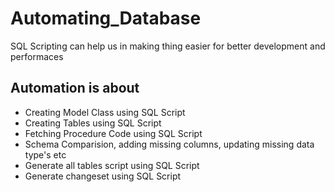 # Automating_Database
SQL Scripting can help us in making thing easier for better development and performaces

## Automation is about
- Creating Model Class using SQL Script
- Creating Tables using SQL Script
- Fetching Procedure Code using SQL Script
- Schema Comparision, adding missing columns, updating missing data type's etc
- Generate all tables script using SQL Script
- Generate changeset using SQL Script
  
